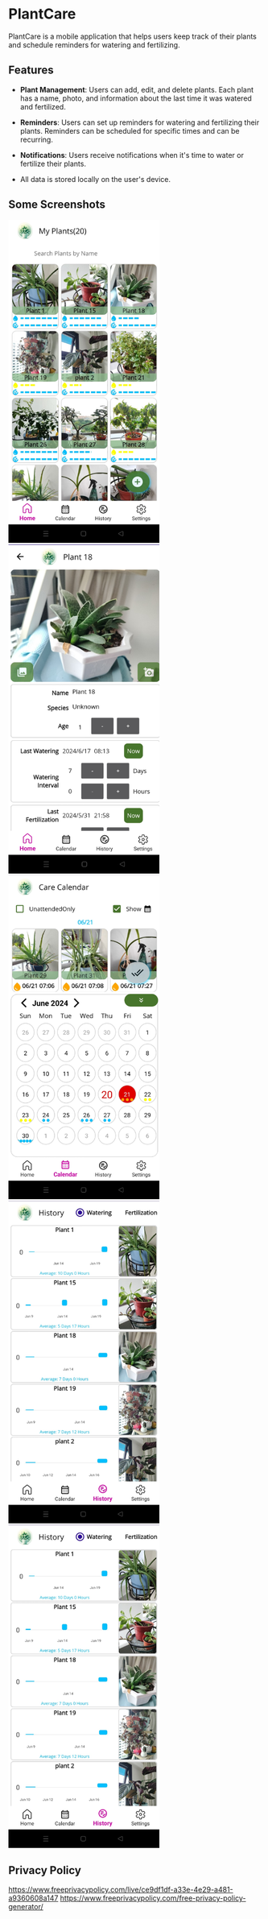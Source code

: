 # PlantCare

PlantCare is a mobile application that helps users keep track of their plants and schedule reminders for watering and fertilizing.

## Features

- **Plant Management**: Users can add, edit, and delete plants. Each plant has a name, photo, and information about the last time it was watered and fertilized.
- **Reminders**: Users can set up reminders for watering and fertilizing their plants. Reminders can be scheduled for specific times and can be recurring.
- **Notifications**: Users receive notifications when it's time to water or fertilize their plants.

- All data is stored locally on the user's device.

## Some Screenshots

<img src="./screenshots/homepage.jpg" alt="HomeScreen" width="300"/>
<img src="./screenshots/editview.jpg" alt="HomeScreen" width="300"/>
<img src="./screenshots/calendarview.jpg" alt="Calendar" width="300"/>
<img src="./screenshots/historyview.jpg" alt="HomeScreen" width="300"/>
<img src="./screenshots/historyview.jpg" alt="HomeScreen" width="300"/>

## Privacy Policy

<https://www.freeprivacypolicy.com/live/ce9df1df-a33e-4e29-a481-a9360608a147>
<https://www.freeprivacypolicy.com/free-privacy-policy-generator/>
